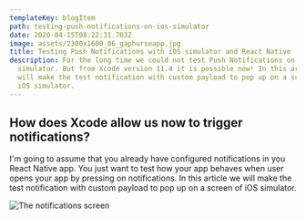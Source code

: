 ```yaml
---
templateKey: blogItem
path: testing-push-notifications-on-ios-simulator
date: 2020-04-15T08:22:31.703Z
image: assets/2300x1600_06_gaphurseapp.jpg
title: Testing Push Notifications with iOS simulator and React Native
description: For the long time we could not test Push Notifications on iOS
  simulator. But from Xcode version 11.4 it is possible now! In this article we
  will make the test notification with custom payload to pop up on a screen of
  iOS simulator.
---
```

## How does Xcode allow us now to trigger notifications?

I'm going to assume that you already have configured notifications in you React Native app. You just want to test how your app behaves when user opens your app by pressing on notifications. In this article we will make the test notification with custom payload to pop up on a screen of iOS simulator.

![](/assets/screenshot-2020-03-20-at-6.01.45-pm.png "The notifications screen")
